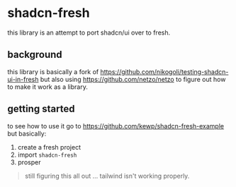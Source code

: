 # shadcn-fresh

this library is an attempt to port shadcn/ui over
to fresh.

## background

this library is basically a fork of https://github.com/nikogoli/testing-shadcn-ui-in-fresh
but also using https://github.com/netzo/netzo to figure
out how to make it work as a library.

## getting started

to see how to use it go to https://github.com/kewp/shadcn-fresh-example
but basically:

1. create a fresh project
2. import `shadcn-fresh`
3. prosper

> still figuring this all out ... tailwind isn't working properly.

